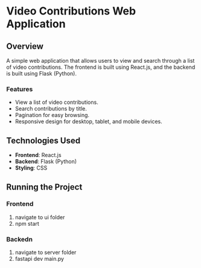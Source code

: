 # Video Contributions Web Application

## Overview

A simple web application that allows users to view and search through a list of video contributions. The frontend is built using React.js, and the backend is built using Flask (Python).

### Features

- View a list of video contributions.
- Search contributions by title.
- Pagination for easy browsing.
- Responsive design for desktop, tablet, and mobile devices.

## Technologies Used

- **Frontend**: React.js
- **Backend**: Flask (Python)
- **Styling**: CSS

## Running the Project

### Frontend

1. navigate to ui folder
2. npm start

### Backedn

1. navigate to server folder
2. fastapi dev main.py
